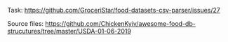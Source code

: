 Task: https://github.com/GroceriStar/food-datasets-csv-parser/issues/27

Source files: https://github.com/ChickenKyiv/awesome-food-db-strucutures/tree/master/USDA-01-06-2019

